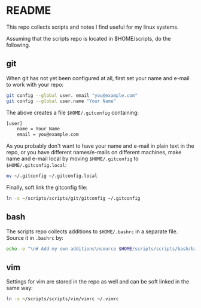 # README

This repo collects scripts and notes I find useful for my linux systems.

Assuming that the scripts repo is located in $HOME/scripts, do the following.

## git
When git has not yet been configured at all, first set your name and e-mail
to work with your repo:
```bash
git config --global user. email "you@example.com"
git config --global user.name "Your Name"
```

The above creates a file `$HOME/.gitconfig` containing: 
```bash
[user]
    name = Your Name
    email = you@example.com
```

As you probably don't want to have your name and e-mail in plain text in the
repo, or you have different names/e-mails on different machines, make name and
e-mail local by moving `$HOME/.gitconfig` to `$HOME/.gitconfig.local`:
```bash
mv ~/.gitconfig ~/.gitconfig.local
```

Finally, soft link the gitconfig file:
```bash
ln -s ~/scripts/scripts/git/gitconfig ~/.gitconfig
```

## bash
The scripts repo collects additions to `$HOME/.bashrc` in a separate file.
Source it in `.bashrc` by:
```bash
echo -e "\n# Add my own additions\nsource $HOME/scripts/scripts/bash/bashrc_additions"
```

## vim
Settings for vim are stored in the repo as well and can be soft linked in the
same way:
```bash
ln -s ~/scripts/scripts/vim/vimrc ~/.vimrc
```
